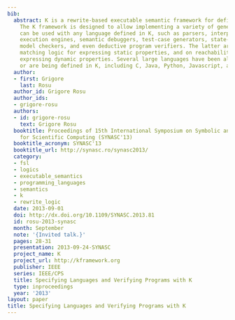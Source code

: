 ```yaml
---
bib:
  abstract: K is a rewrite-based executable semantic framework for defining languages.
    The K framework is designed to allow implementing a variety of generic tools that
    can be used with any language defined in K, such as parsers, interpreters, symbolic
    execution engines, semantic debuggers, test-case generators, state-space explorers,
    model checkers, and even deductive program verifiers. The latter are based on
    matching logic for expressing static properties, and on reachability logic for
    expressing dynamic properties. Several large languages have been already defined
    or are being defined in K, including C, Java, Python, Javascript, and LLVM.
  author:
  - first: Grigore
    last: Rosu
  author_id: Grigore Rosu
  author_ids:
  - grigore-rosu
  authors:
  - id: grigore-rosu
    text: Grigore Rosu
  booktitle: Proceedings of 15th International Symposium on Symbolic and Numeric Algorithms
    for Scientific Computing (SYNASC'13)
  booktitle_acronym: SYNASC'13
  booktitle_url: http://synasc.ro/synasc2013/
  category:
  - fsl
  - logics
  - executable_semantics
  - programming_languages
  - semantics
  - k
  - rewrite_logic
  date: 2013-09-01
  doi: http://dx.doi.org/10.1109/SYNASC.2013.81
  id: rosu-2013-synasc
  month: September
  note: '{Invited talk.}'
  pages: 28-31
  presentation: 2013-09-24-SYNASC
  project_name: K
  project_url: http://kframework.org
  publisher: IEEE
  series: IEEE/CPS
  title: Specifying Languages and Verifying Programs with K
  type: inproceedings
  year: '2013'
layout: paper
title: Specifying Languages and Verifying Programs with K
---
```

